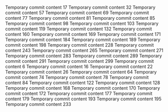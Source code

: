 Temporary commit content 17
Temporary commit content 32
Temporary commit content 57
Temporary commit content 69
Temporary commit content 77
Temporary commit content 81
Temporary commit content 85
Temporary commit content 98
Temporary commit content 103
Temporary commit content 119
Temporary commit content 132
Temporary commit content 160
Temporary commit content 169
Temporary commit content 171
Temporary commit content 184
Temporary commit content 189
Temporary commit content 198
Temporary commit content 228
Temporary commit content 243
Temporary commit content 265
Temporary commit content 271
Temporary commit content 283
Temporary commit content 289
Temporary commit content 291
Temporary commit content 299
Temporary commit content 6
Temporary commit content 16
Temporary commit content 22
Temporary commit content 26
Temporary commit content 64
Temporary commit content 74
Temporary commit content 78
Temporary commit content 84
Temporary commit content 122
Temporary commit content 128
Temporary commit content 168
Temporary commit content 170
Temporary commit content 172
Temporary commit content 177
Temporary commit content 179
Temporary commit content 193
Temporary commit content 195
Temporary commit content 233
